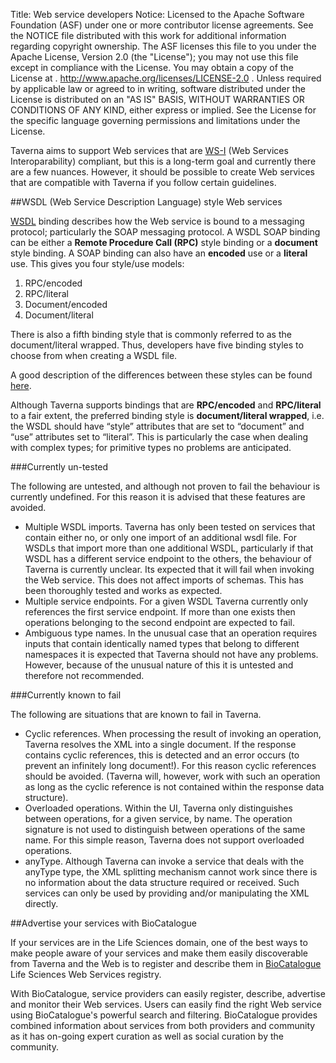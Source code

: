 Title:     Web service developers
Notice:    Licensed to the Apache Software Foundation (ASF) under one
           or more contributor license agreements.  See the NOTICE file
           distributed with this work for additional information
           regarding copyright ownership.  The ASF licenses this file
           to you under the Apache License, Version 2.0 (the
           "License"); you may not use this file except in compliance
           with the License.  You may obtain a copy of the License at
           .
             http://www.apache.org/licenses/LICENSE-2.0
           .
           Unless required by applicable law or agreed to in writing,
           software distributed under the License is distributed on an
           "AS IS" BASIS, WITHOUT WARRANTIES OR CONDITIONS OF ANY
           KIND, either express or implied.  See the License for the
           specific language governing permissions and limitations
           under the License.

Taverna aims to support Web services that are 
   [WS-I](http://www.ws-i.org/Profiles/BasicProfile-1.1-2004-08-24.html) (Web Services Interoparability) compliant, 
   but this is a long-term goal and currently there are a few nuances. 
However, it should be possible to create Web services that are compatible with Taverna if you follow certain guidelines.

##WSDL (Web Service Description Language) style Web services

[WSDL](/documentation/glossary#wsdl) binding describes how the Web service is bound to a messaging protocol; 
   particularly the SOAP messaging protocol. 
A WSDL SOAP binding can be either a **Remote Procedure Call (RPC)** style binding or a **document** style binding. 
A SOAP binding can also have an **encoded** use or a **literal** use. 
This gives you four style/use models:

 1. RPC/encoded
 2. RPC/literal
 3. Document/encoded
 4. Document/literal

There is also a fifth binding style that is commonly referred to as the document/literal wrapped. 
Thus, developers have five binding styles to choose from when creating a WSDL file.

A good description of the differences between these styles can be found 
   [here](http://www-128.ibm.com/developerworks/webservices/library/ws-whichwsdl/).

Although Taverna supports bindings that are **RPC/encoded** and **RPC/literal** to a fair extent, 
   the preferred binding style is **document/literal wrapped**, 
   i.e. the WSDL should have “style” attributes that are set to “document” and “use” attributes set to “literal”. 
This is particularly the case when dealing with complex types; for primitive types no problems are anticipated.

###Currently un-tested

The following are untested, and although not proven to fail the behaviour is currently undefined. 
For this reason it is advised that these features are avoided.

 - Multiple WSDL imports. 
   Taverna has only been tested on services that contain either no, or only one import of an additional wsdl file. 
   For WSDLs that import more than one additional WSDL, particularly if that WSDL has a different service endpoint to the others,
     the behaviour of Taverna is currently unclear. 
   Its expected that it will fail when invoking the Web service.
   This does not affect imports of schemas. 
   This has been thoroughly tested and works as expected.
 - Multiple service endpoints. For a given WSDL Taverna currently only references the first service endpoint. 
   If more than one exists then operations belonging to the second endpoint are expected to fail.
 - Ambiguous type names. 
   In the unusual case that an operation requires inputs that contain identically named types 
      that belong to different namespaces it is expected that Taverna should not have any problems. 
   However, because of the unusual nature of this it is untested and therefore not recommended.

###Currently known to fail

The following are situations that are known to fail in Taverna.

 - Cyclic references. 
   When processing the result of invoking an operation, Taverna resolves the XML into a single document. 
   If the response contains cyclic references, this is detected and an error occurs (to prevent an infinitely long document!). 
   For this reason cyclic references should be avoided. 
   (Taverna will, however, 
      work with such an operation as long as the cyclic reference is not contained within the response data structure).
 - Overloaded operations. Within the UI, 
      Taverna only distinguishes between operations, for a given service, by name. 
   The operation signature is not used to distinguish between operations of the same name. 
   For this simple reason, Taverna does not support overloaded operations.
 - anyType. 
   Although Taverna can invoke a service that deals with the anyType type, 
      the XML splitting mechanism cannot work since there is no information about the data structure required or received. 
   Such services can only be used by providing and/or manipulating the XML directly.
 
##Advertise your services with BioCatalogue

If your services are in the Life Sciences domain, 
   one of the best ways to make people aware of your services and make them easily discoverable from Taverna and 
      the Web is to register and describe them in [BioCatalogue](http://www.biocatalogue.org/) 
      Life Sciences Web Services registry.</p>

With BioCatalogue, service providers can easily register, describe, advertise and monitor their Web services. 
   Users can easily find the right Web service using BioCatalogue's powerful search and filtering. 
BioCatalogue provides combined information about services from both providers and community 
   as it has on-going expert curation as well as social curation by the community.
